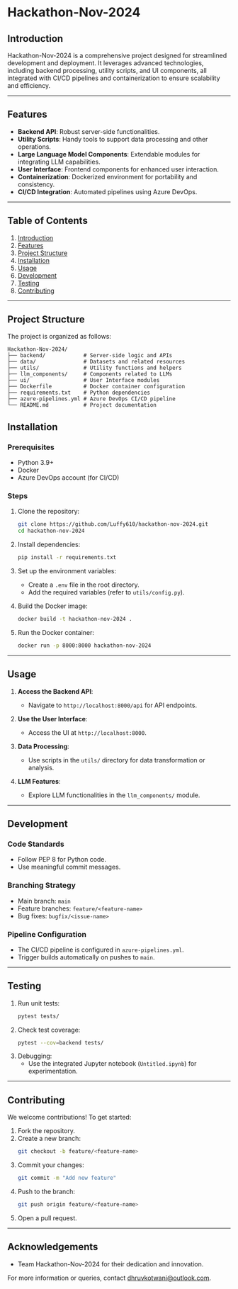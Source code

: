 # Hackathon-Nov-2024

## Introduction
Hackathon-Nov-2024 is a comprehensive project designed for streamlined development and deployment. It leverages advanced technologies, including backend processing, utility scripts, and UI components, all integrated with CI/CD pipelines and containerization to ensure scalability and efficiency.


---

## Features
- **Backend API**: Robust server-side functionalities.
- **Utility Scripts**: Handy tools to support data processing and other operations.
- **Large Language Model Components**: Extendable modules for integrating LLM capabilities.
- **User Interface**: Frontend components for enhanced user interaction.
- **Containerization**: Dockerized environment for portability and consistency.
- **CI/CD Integration**: Automated pipelines using Azure DevOps.

---

## Table of Contents
1. [Introduction](#introduction)
2. [Features](#features)
3. [Project Structure](#project-structure)
4. [Installation](#installation)
5. [Usage](#usage)
6. [Development](#development)
7. [Testing](#testing)
8. [Contributing](#contributing)

---

## Project Structure

The project is organized as follows:

    Hackathon-Nov-2024/
    ├── backend/            # Server-side logic and APIs
    ├── data/               # Datasets and related resources
    ├── utils/              # Utility functions and helpers
    ├── llm_components/     # Components related to LLMs
    ├── ui/                 # User Interface modules
    ├── Dockerfile          # Docker container configuration
    ├── requirements.txt    # Python dependencies
    ├── azure-pipelines.yml # Azure DevOps CI/CD pipeline
    └── README.md           # Project documentation

## Installation

### Prerequisites
- Python 3.9+
- Docker
- Azure DevOps account (for CI/CD)

### Steps
1. Clone the repository:
    ```bash
    git clone https://github.com/Luffy610/hackathon-nov-2024.git
    cd hackathon-nov-2024
    ```
2. Install dependencies:
    ```bash
    pip install -r requirements.txt
    ```
3. Set up the environment variables:
    - Create a `.env` file in the root directory.
    - Add the required variables (refer to `utils/config.py`).

4. Build the Docker image:
    ```bash
    docker build -t hackathon-nov-2024 .
    ```

5. Run the Docker container:
    ```bash
    docker run -p 8000:8000 hackathon-nov-2024
    ```

---

## Usage

1. **Access the Backend API**:
    - Navigate to `http://localhost:8000/api` for API endpoints.

2. **Use the User Interface**:
    - Access the UI at `http://localhost:8000`.

3. **Data Processing**:
    - Use scripts in the `utils/` directory for data transformation or analysis.

4. **LLM Features**:
    - Explore LLM functionalities in the `llm_components/` module.

---

## Development

### Code Standards
- Follow PEP 8 for Python code.
- Use meaningful commit messages.

### Branching Strategy
- Main branch: `main`
- Feature branches: `feature/<feature-name>`
- Bug fixes: `bugfix/<issue-name>`

### Pipeline Configuration
- The CI/CD pipeline is configured in `azure-pipelines.yml`.
- Trigger builds automatically on pushes to `main`.

---

## Testing

1. Run unit tests:
    ```bash
    pytest tests/
    ```
2. Check test coverage:
    ```bash
    pytest --cov=backend tests/
    ```
3. Debugging:
    - Use the integrated Jupyter notebook (`Untitled.ipynb`) for experimentation.

---

## Contributing

We welcome contributions! To get started:
1. Fork the repository.
2. Create a new branch:
    ```bash
    git checkout -b feature/<feature-name>
    ```
3. Commit your changes:
    ```bash
    git commit -m "Add new feature"
    ```
4. Push to the branch:
    ```bash
    git push origin feature/<feature-name>
    ```
5. Open a pull request.

---

## Acknowledgements
- Team Hackathon-Nov-2024 for their dedication and innovation.

For more information or queries, contact dhruvkotwani@outlook.com.

